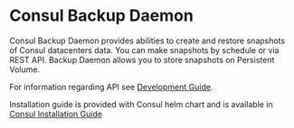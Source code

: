 # Consul Backup Daemon

Consul Backup Daemon provides abilities to create and restore snapshots of Consul datacenters data. 
You can make snapshots by schedule or via REST API. Backup Daemon allows you to store snapshots on Persistent Volume.

For information regarding API see [Development Guide](./documentation/maintenance-guide/development-guide/README.md).

Installation guide is provided with Consul helm chart and is available in [Consul Installation Guide](https://github.com/netcracker/qubership-consul/docs/installation.md#consul-backup-daemon)

